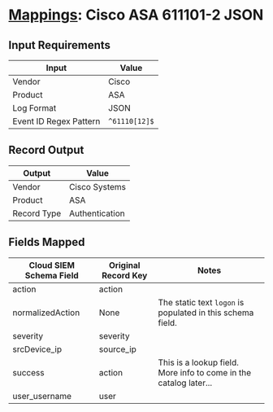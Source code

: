 # [Mappings](README.md): Cisco ASA 611101-2 JSON

## Input Requirements

|Input|Value|
|-----|-----|
|Vendor|Cisco|
|Product|ASA|
|Log Format|JSON|
|Event ID Regex Pattern|`^61110[12]$`|

## Record Output

|Output|Value|
|------|-----|
|Vendor|Cisco Systems|
|Product|ASA|
|Record Type|Authentication|

## Fields Mapped

|Cloud SIEM Schema Field|Original Record Key|Notes|
|-----------------------|-------------------|-----|
|action|action||
|normalizedAction|None|The static text `logon` is populated in this schema field.|
|severity|severity||
|srcDevice_ip|source_ip||
|success|action|This is a lookup field. More info to come in the catalog later...|
|user_username|user||

